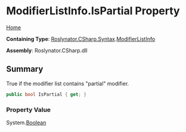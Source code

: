 # ModifierListInfo\.IsPartial Property <a name="_Top"></a>

[Home](../../../../../README.md)

**Containing Type**: [Roslynator.CSharp.Syntax](../../README.md#_Top)\.[ModifierListInfo](../README.md#_Top)

**Assembly**: Roslynator\.CSharp\.dll

## Summary

True if the modifier list contains "partial" modifier\.

```csharp
public bool IsPartial { get; }
```

### Property Value

System\.[Boolean](https://docs.microsoft.com/en-us/dotnet/api/system.boolean)

